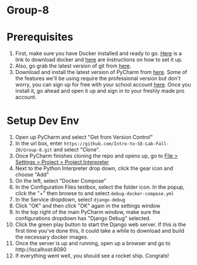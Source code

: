 # Group-8
# Prerequisites
1. First, make sure you have Docker installed and ready to go. [Here][1] is a link to download docker and [here][2] are instructions on how to set it up.
2. Also, go grab the latest version of git from [here][3].
3. Download and install the latest version of PyCharm from [here][4]. Some of the features we'll be using require the professional version but don't worry, you can sign up for free with your school account [here][5]. Once you install it, go ahead and open it up and sign in to your freshly made pro account.

[1]: https://download.docker.com/win/stable/Docker%20Desktop%20Installer.exe
[2]: https://docs.docker.com/docker-for-windows/install-windows-home/
[3]: https://git-scm.com/download/win
[4]: https://www.jetbrains.com/pycharm/download/download-thanks.html?platform=win
[5]: https://www.jetbrains.com/shop/eform/students

# Setup Dev Env
1. Open up PyCharm and select "Get from Version Control"
2. In the url box, enter `https://github.com/Intro-to-SE-Lab-Fall-20/Group-8.git` and select "Clone".
3. Once PyCharm finishes cloning the repo and opens up, go to [File > Settings > Project > Project Interpreter][6]
4. Next to the Python Interpreter drop down, click the gear icon and choose "Add"
5. On the left, select "Docker Compose"
6. In the Configuration Files textbox, select the folder icon. In the popup, click the "+" then browse to and select `debug-docker-compose.yml`
7. In the Service dropdown, select `django-debug`
8. Click "OK" and then click "OK" again in the settings window
9. In the top right of the main PyCharm window, make sure the configurations dropdown has "Django Debug" selected.
10. Click the green play button to start the Django web server. If this is the first time you've done this, it could take a while to download and build the necessary docker images.
11. Once the server is up and running, open up a browser and go to http://localhost:8080
12. If everything went well, you should see a rocket ship. Congrats!

[6]: jetbrains://Python/settings?name=Project%3A+Group-8--Python+Interpreter
